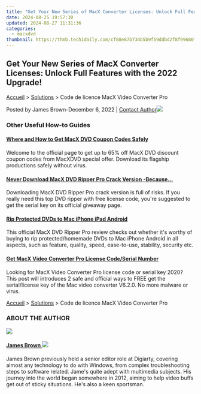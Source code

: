 ```yaml
---
title: "Get Your New Series of MacX Converter Licenses: Unlock Full Features with the 2022 Upgrade!"
date: 2024-08-25 19:57:30
updated: 2024-08-27 11:31:36
categories:
  - macxdvd
thumbnail: https://thmb.techidaily.com/cf88e87b734b5b9f59ddbd2f8f99680f9b1ec3ba8de831308f2fd3fe15c5bbed.jpg
---
```


## Get Your New Series of MacX Converter Licenses: Unlock Full Features with the 2022 Upgrade!

[Accueil](https://tools.techidaily.com/macxdvd/products/) \> [Solutions](https://tools.techidaily.com/macxdvd/products/) \> Code de licence MacX Video Converter Pro

Posted by James Brown-December 6, 2022 | [Contact Author![](https://www.macxdvd.com/tutorial-fr/../troubleshoot-adobe/img/email.png)](https://tools.techidaily.com/macxdvd/products/) 



### Other Useful How-to Guides

#### [Where and How to Get MacX DVD Coupon Codes Safely](https://tools.techidaily.com/macxdvd/products/)

Welcome to the official page to get up to 65% off MacX DVD discount coupon codes from MacXDVD special offer. Download its flagship productions safely without virus. 

#### [Never Download MacX DVD Ripper Pro Crack Version -Because...](https://tools.techidaily.com/macxdvd/products/)

Downloading MacX DVD Ripper Pro crack version is full of risks. If you really need this top DVD ripper with free license code, you're suggested to get the serial key on its official giveaway page.

#### [Rip Protected DVDs to Mac iPhone iPad Android](https://tools.techidaily.com/macxdvd/products/)

This official MacX DVD Ripper Pro review checks out whether it's worthy of buying to rip protected/homemade DVDs to Mac iPhone Android in all aspects, such as feature, quality, speed, ease-to-use, stability, security etc.

#### [Get MacX Video Converter Pro License Code/Serial Number](https://tools.techidaily.com/macxdvd/products/)

Looking for MacX Video Converter Pro license code or serial key 2020? This post will introduces 2 safe and official ways to FREE get the serial/license key of the Mac video converter V6.2.0\. No more malware or virus.



[Accueil](https://tools.techidaily.com/macxdvd/products/) \> [Solutions](https://tools.techidaily.com/macxdvd/products/) \> Code de licence MacX Video Converter Pro



### ABOUT THE AUTHOR

![](https://www.macxdvd.com/tutorial-fr/../mac-dvd-video-converter-how-to/howto_image/james.png)

#### [James Brown ![](https://www.macxdvd.com/tutorial-fr/../troubleshoot-adobe/img/tw.png)](https://tools.techidaily.com/macxdvd/products/)

James Brown previously held a senior editor role at Digiarty, covering almost any technology to do with Windows, from complex troubleshooting steps to software related. Jame's quite adept with multimedia subjects. His journey into the world began somewhere in 2012, aiming to help video buffs get out of sticky situations. He's also a keen sportsman.

<ins class="adsbygoogle"
     style="display:block"
     data-ad-format="autorelaxed"
     data-ad-client="ca-pub-7571918770474297"
     data-ad-slot="1223367746"></ins>



<ins class="adsbygoogle"
     style="display:block"
     data-ad-client="ca-pub-7571918770474297"
     data-ad-slot="8358498916"
     data-ad-format="auto"
     data-full-width-responsive="true"></ins>
